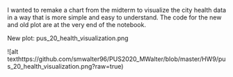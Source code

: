 I wanted to remake a chart from the midterm to visualize the city health data in a way that is more simple and easy to understand. The code for the new and old plot are at the very end of the notebook.

New plot:
pus_20_health_visualization.png

![alt texthttps://github.com/smwalter96/PUS2020_MWalter/blob/master/HW9/pus_20_health_visualization.png?raw=true)
